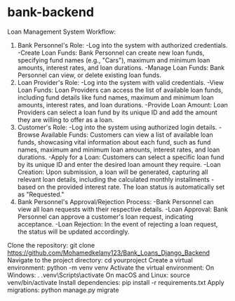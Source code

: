 # bank-backend


Loan Management System Workflow:
1.	Bank Personnel's Role:
-Log into the system with authorized credentials.
-Create Loan Funds: Bank Personnel can create new loan funds, specifying fund names (e.g., "Cars"), maximum and minimum loan amounts, interest rates, and loan durations.
-Manage Loan Funds: Bank Personnel can view, or delete existing loan funds.
2.	Loan Provider's Role:
-Log into the system with valid credentials.
-View Loan Funds: Loan Providers can access the list of available loan funds, including fund details like fund names, maximum and minimum loan amounts, interest rates, and loan durations.
-Provide Loan Amount: Loan Providers can select a loan fund by its unique ID and add the amount they are willing to offer as a loan.
3.	Customer's Role:
-Log into the system using authorized login details.
-Browse Available Funds: Customers can view a list of available loan funds, showcasing vital information about each fund, such as fund names, maximum and minimum loan amounts, interest rates, and loan durations.
-Apply for a Loan: Customers can select a specific loan fund by its unique ID and enter the desired loan amount they require.
-Loan Creation: Upon submission, a loan will be generated, capturing all relevant loan details, including the calculated monthly installments -based on the provided interest rate. The loan status is automatically set as "Requested."
4.	Bank Personnel's Approval/Rejection Process:
-Bank Personnel can view all loan requests with their respective details.
-Loan Approval: Bank Personnel can approve a customer's loan request, indicating acceptance.
-Loan Rejection: In the event of rejecting a loan request, the status will be updated accordingly.



Clone the repository: git clone https://github.com/Mohamedkelany123/Bank_Loans_Django_Backend
Navigate to the project directory: cd yourproject
Create a virtual environment: python -m venv venv
Activate the virtual environment:
On Windows: . .venv\Scripts\activate
On macOS and Linux: source venv/bin/activate
Install dependencies: pip install -r requirements.txt
Apply migrations: python manage.py migrate
